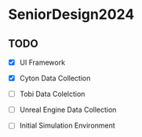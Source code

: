 # SeniorDesign2024

## TODO

- [x] UI Framework

- [x] Cyton Data Collection

- [ ] Tobi Data Colelction

- [ ] Unreal Engine Data Collection

- [ ] Initial Simulation Environment